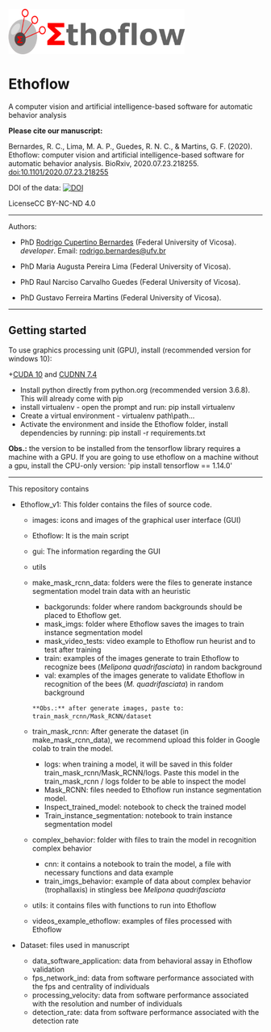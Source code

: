 <img src="https://github.com/bernardesrodrigoc/Ethoflow/blob/master/Ethoflow_v1/complex_behavior/redes_local/icon/logo_ethoflow.png" alt="Ethoflow" width="350"
         height="90"></b></marquee>



# Ethoflow
A computer vision and artificial intelligence-based software for automatic behavior analysis

**Please cite our manuscript:**

Bernardes, R. C., Lima, M. A. P., Guedes, R. N. C., & Martins, G. F. (2020). Ethoflow: computer vision and artificial intelligence-based software for automatic behavior analysis. BioRxiv, 2020.07.23.218255. [doi:10.1101/2020.07.23.218255](https://www.biorxiv.org/content/10.1101/2020.07.23.218255v1)

DOI of the data: [![DOI](https://zenodo.org/badge/281779165.svg)](https://zenodo.org/badge/latestdoi/281779165)

LicenseCC BY-NC-ND 4.0
__________________________________________________________________
Authors:
   
  - PhD [Rodrigo Cupertino Bernardes](https://www.researchgate.net/profile/Rodrigo_Cupertino_Bernardes) (Federal University of Vicosa). *developer*. Email: rodrigo.bernardes@ufv.br
  
  - PhD Maria Augusta Pereira Lima (Federal University of Vicosa).  
  - PhD Raul Narciso Carvalho Guedes (Federal University of Vicosa).
  - PhD Gustavo Ferreira Martins (Federal University of Vicosa).
  
  __________________________________________________________________
  ## Getting started
  To use graphics processing unit (GPU), install (recommended version for windows 10):
  
  +[CUDA 10](https://developer.nvidia.com/cuda-10.0-download-archive) and [CUDNN 7.4](https://developer.nvidia.com/rdp/cudnn-archive)
  + Install python directly from python.org (recommended version 3.6.8). This will already come with pip
  + install virtualenv - open the prompt and run: pip install virtualenv
  + Create a virtual environment - virtualenv path\path... 
  + Activate the environment and inside the Ethoflow folder, install dependencies by running:
    pip install -r requirements.txt
    
  **Obs.:** the version to be installed from the tensorflow library requires a machine with a GPU. If you are going to use ethoflow on a machine without a gpu, install the CPU-only version: 'pip install tensorflow == 1.14.0'  
    
    
__________________________________________________________________

This repository contains

  * Ethoflow_v1: This folder contains the files of source code.
  
      + images: icons and images of the graphical user interface (GUI)
      + Ethoflow: It is the main script
      + gui: The information regarding the GUI 
      + utils
      
      + make_mask_rcnn_data: folders were the files to generate instance segmentation model train data with an heuristic 
           + backgorunds: folder where random backgrounds should be placed to Ethoflow get.
           + mask_imgs: folder where Ethoflow saves the images to train instance segmentation model
           + mask_video_tests: video example to Ethoflow run heurist and to test after training
           + train: examples of the images generate to train Ethoflow to recognize bees (*Melipona quadrifasciata*) in random background
           + val: examples of the images generate to validate Ethoflow in recognition of the bees (*M. quadrifasciata*) in random background
           
            **Obs.:** after generate images, paste to:  train_mask_rcnn/Mask_RCNN/dataset

      + train_mask_rcnn: After generate the dataset (in make_mask_rcnn_data), we recommend upload this folder in Google colab to train the model.
           + logs: when training a model, it will be saved in this folder train_mask_rcnn/Mask_RCNN/logs. Paste this model in the train_mask_rcnn / logs folder to be able to inspect the model 
           + Mask_RCNN: files needed to Ethoflow run instance segmentation model.
           + Inspect_trained_model: notebook to check the trained model
           + Train_instance_segmentation: notebook to train  instance segmentation model
           
       + complex_behavior: folder with files to train the model in recognition complex behavior
           + cnn: it contains a notebook to train the model, a file with necessary functions and data example
           + train_imgs_behavior: example of data about complex behavior (trophallaxis) in stingless bee *Melipona quadrifasciata*
           
       + utils: it contains files with functions to run into Ethoflow
       
       + videos_example_ethoflow: examples of files processed with Ethoflow
      
  
  * Dataset: files used in manuscript
  
       + data_software_application: data from behavioral assay in Ethoflow validation 
       + fps_network_ind: data from software performance associated with the fps and centrality of individuals
       + processing_velocity: data from software performance associated with the resolution and number of individuals
       + detection_rate: data from software performance associated with the detection rate
       
